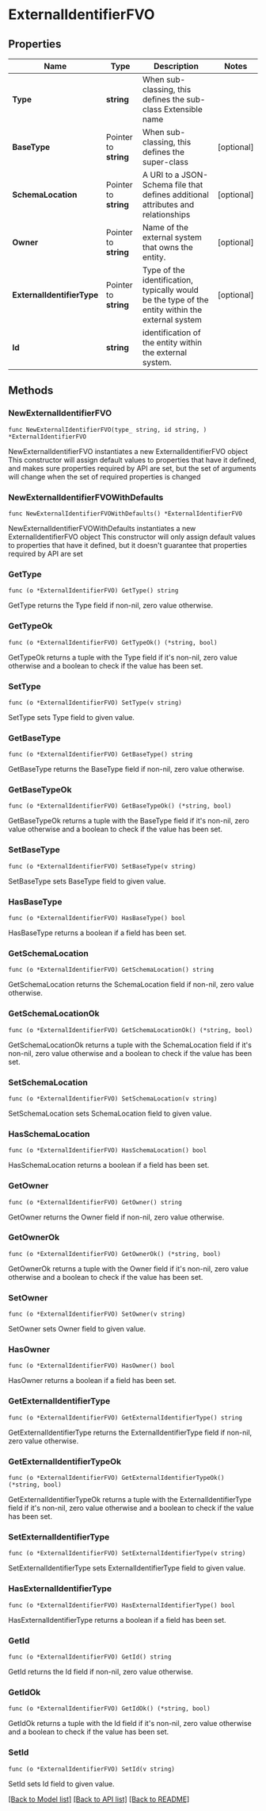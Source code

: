 # ExternalIdentifierFVO

## Properties

Name | Type | Description | Notes
------------ | ------------- | ------------- | -------------
**Type** | **string** | When sub-classing, this defines the sub-class Extensible name | 
**BaseType** | Pointer to **string** | When sub-classing, this defines the super-class | [optional] 
**SchemaLocation** | Pointer to **string** | A URI to a JSON-Schema file that defines additional attributes and relationships | [optional] 
**Owner** | Pointer to **string** | Name of the external system that owns the entity. | [optional] 
**ExternalIdentifierType** | Pointer to **string** | Type of the identification, typically would be the type of the entity within the external system | [optional] 
**Id** | **string** | identification of the entity within the external system. | 

## Methods

### NewExternalIdentifierFVO

`func NewExternalIdentifierFVO(type_ string, id string, ) *ExternalIdentifierFVO`

NewExternalIdentifierFVO instantiates a new ExternalIdentifierFVO object
This constructor will assign default values to properties that have it defined,
and makes sure properties required by API are set, but the set of arguments
will change when the set of required properties is changed

### NewExternalIdentifierFVOWithDefaults

`func NewExternalIdentifierFVOWithDefaults() *ExternalIdentifierFVO`

NewExternalIdentifierFVOWithDefaults instantiates a new ExternalIdentifierFVO object
This constructor will only assign default values to properties that have it defined,
but it doesn't guarantee that properties required by API are set

### GetType

`func (o *ExternalIdentifierFVO) GetType() string`

GetType returns the Type field if non-nil, zero value otherwise.

### GetTypeOk

`func (o *ExternalIdentifierFVO) GetTypeOk() (*string, bool)`

GetTypeOk returns a tuple with the Type field if it's non-nil, zero value otherwise
and a boolean to check if the value has been set.

### SetType

`func (o *ExternalIdentifierFVO) SetType(v string)`

SetType sets Type field to given value.


### GetBaseType

`func (o *ExternalIdentifierFVO) GetBaseType() string`

GetBaseType returns the BaseType field if non-nil, zero value otherwise.

### GetBaseTypeOk

`func (o *ExternalIdentifierFVO) GetBaseTypeOk() (*string, bool)`

GetBaseTypeOk returns a tuple with the BaseType field if it's non-nil, zero value otherwise
and a boolean to check if the value has been set.

### SetBaseType

`func (o *ExternalIdentifierFVO) SetBaseType(v string)`

SetBaseType sets BaseType field to given value.

### HasBaseType

`func (o *ExternalIdentifierFVO) HasBaseType() bool`

HasBaseType returns a boolean if a field has been set.

### GetSchemaLocation

`func (o *ExternalIdentifierFVO) GetSchemaLocation() string`

GetSchemaLocation returns the SchemaLocation field if non-nil, zero value otherwise.

### GetSchemaLocationOk

`func (o *ExternalIdentifierFVO) GetSchemaLocationOk() (*string, bool)`

GetSchemaLocationOk returns a tuple with the SchemaLocation field if it's non-nil, zero value otherwise
and a boolean to check if the value has been set.

### SetSchemaLocation

`func (o *ExternalIdentifierFVO) SetSchemaLocation(v string)`

SetSchemaLocation sets SchemaLocation field to given value.

### HasSchemaLocation

`func (o *ExternalIdentifierFVO) HasSchemaLocation() bool`

HasSchemaLocation returns a boolean if a field has been set.

### GetOwner

`func (o *ExternalIdentifierFVO) GetOwner() string`

GetOwner returns the Owner field if non-nil, zero value otherwise.

### GetOwnerOk

`func (o *ExternalIdentifierFVO) GetOwnerOk() (*string, bool)`

GetOwnerOk returns a tuple with the Owner field if it's non-nil, zero value otherwise
and a boolean to check if the value has been set.

### SetOwner

`func (o *ExternalIdentifierFVO) SetOwner(v string)`

SetOwner sets Owner field to given value.

### HasOwner

`func (o *ExternalIdentifierFVO) HasOwner() bool`

HasOwner returns a boolean if a field has been set.

### GetExternalIdentifierType

`func (o *ExternalIdentifierFVO) GetExternalIdentifierType() string`

GetExternalIdentifierType returns the ExternalIdentifierType field if non-nil, zero value otherwise.

### GetExternalIdentifierTypeOk

`func (o *ExternalIdentifierFVO) GetExternalIdentifierTypeOk() (*string, bool)`

GetExternalIdentifierTypeOk returns a tuple with the ExternalIdentifierType field if it's non-nil, zero value otherwise
and a boolean to check if the value has been set.

### SetExternalIdentifierType

`func (o *ExternalIdentifierFVO) SetExternalIdentifierType(v string)`

SetExternalIdentifierType sets ExternalIdentifierType field to given value.

### HasExternalIdentifierType

`func (o *ExternalIdentifierFVO) HasExternalIdentifierType() bool`

HasExternalIdentifierType returns a boolean if a field has been set.

### GetId

`func (o *ExternalIdentifierFVO) GetId() string`

GetId returns the Id field if non-nil, zero value otherwise.

### GetIdOk

`func (o *ExternalIdentifierFVO) GetIdOk() (*string, bool)`

GetIdOk returns a tuple with the Id field if it's non-nil, zero value otherwise
and a boolean to check if the value has been set.

### SetId

`func (o *ExternalIdentifierFVO) SetId(v string)`

SetId sets Id field to given value.



[[Back to Model list]](../README.md#documentation-for-models) [[Back to API list]](../README.md#documentation-for-api-endpoints) [[Back to README]](../README.md)


